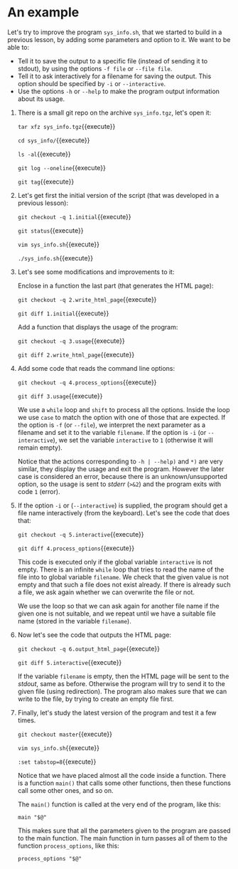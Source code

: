 # An example

Let's try to improve the program `sys_info.sh`, that we started to
build in a previous lesson, by adding some parameters and option to
it. We want to be able to:

- Tell it to save the output to a specific file (instead of sending it
  to stdout), by using the options `-f file` or `--file file`.
- Tell it to ask interactively for a filename for saving the
  output. This option should be specified by `-i` or `--interactive`.
- Use the options `-h` or `--help` to make the program output
  information about its usage.

1. There is a small git repo on the archive `sys_info.tgz`, let's open
   it:
   
   `tar xfz sys_info.tgz`{{execute}}
   
   `cd sys_info/`{{execute}}
   
   `ls -al`{{execute}}
   
   `git log --oneline`{{execute}}
   
   `git tag`{{execute}}
   
2. Let's get first the initial version of the script (that was
   developed in a previous lesson):
   
   `git checkout -q 1.initial`{{execute}}
   
   `git status`{{execute}}
   
   `vim sys_info.sh`{{execute}}
   
   `./sys_info.sh`{{execute}}
   
3. Let's see some modifications and improvements to it:

   Enclose in a function the last part (that generates the HTML page):
   
   `git checkout -q 2.write_html_page`{{execute}}
   
   `git diff 1.initial`{{execute}}

   Add a function that displays the usage of the program:
   
   `git checkout -q 3.usage`{{execute}}
   
   `git diff 2.write_html_page`{{execute}}
   
4. Add some code that reads the command line options:
   
   `git checkout -q 4.process_options`{{execute}}
   
   `git diff 3.usage`{{execute}}
   
   We use a `while` loop and `shift` to process all the options.
   Inside the loop we use `case` to match the option with one of those
   that are expected. If the option is `-f` (or `--file`), we
   interpret the next parameter as a filename and set it to the
   variable `filename`. If the option is `-i` (or `--interactive`), we
   set the variable `interactive` to `1` (otherwise it will remain
   empty).
   
   Notice that the actions corresponding to `-h | --help)` and `*)`
   are very similar, they display the usage and exit the program.
   However the later case is considered an error, because there is an
   unknown/unsupported option, so the usage is sent to _stderr_
   (`>&2`) and the program exits with code `1` (error).

5. If the option `-i` or (`--interactive`) is supplied, the program
   should get a file name interactively (from the keyboard). Let's see
   the code that does that:
   
   `git checkout -q 5.interactive`{{execute}}
   
   `git diff 4.process_options`{{execute}}
   
   This code is executed only if the global variable `interactive` is
   not empty. There is an infinite `while` loop that tries to read the
   name of the file into to global variable `filename`. We check that
   the given value is not empty and that such a file does not exist
   already.  If there is already such a file, we ask again whether we
   can overwrite the file or not. 
   
   We use the loop so that we can ask again for another file name if
   the given one is not suitable, and we repeat until we have a
   suitable file name (stored in the variable `filename`).

6. Now let's see the code that outputs the HTML page:

   `git checkout -q 6.output_html_page`{{execute}}
   
   `git diff 5.interactive`{{execute}}
   
   If the variable `filename` is empty, then the HTML page will be
   sent to the _stdout_, same as before. Otherwise the program will
   try to send it to the given file (using redirection). The program
   also makes sure that we can write to the file, by trying to create
   an empty file first.
   
7. Finally, let's study the latest version of the program and test it
   a few times.
   
   `git checkout master`{{execute}}
   
   `vim sys_info.sh`{{execute}}
   
   `:set tabstop=8`{{execute}}
   
   Notice that we have placed almost all the code inside a function.
   There is a function `main()` that calls some other functions, then
   these functions call some other ones, and so on.
   
   The `main()` function is called at the very end of the program,
   like this:
   
   `main "$@"`

   This makes sure that all the parameters given to the program are
   passed to the main function. The main function in turn passes all
   of them to the function `process_options`, like this:
   
   `process_options "$@"`
